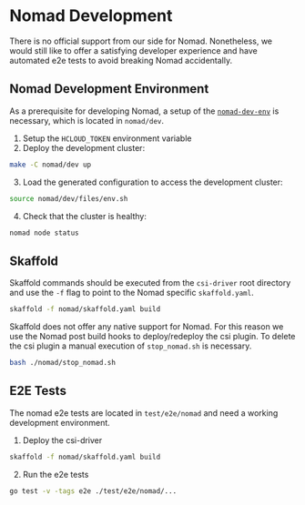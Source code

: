 # Nomad Development

There is no official support from our side for Nomad. Nonetheless, we would still like to offer a satisfying developer experience and have automated e2e tests to avoid breaking Nomad accidentally.

## Nomad Development Environment

As a prerequisite for developing Nomad, a setup of the [`nomad-dev-env`](https://github.com/hetznercloud/nomad-dev-env) is necessary, which is located in `nomad/dev`.

1. Setup the `HCLOUD_TOKEN` environment variable
2. Deploy the development cluster:

```bash
make -C nomad/dev up
```

3. Load the generated configuration to access the development cluster:

```bash
source nomad/dev/files/env.sh
```

4. Check that the cluster is healthy:

```bash
nomad node status
```

## Skaffold

Skaffold commands should be executed from the `csi-driver` root directory and use the `-f` flag to point to the Nomad specific `skaffold.yaml`.

```bash
skaffold -f nomad/skaffold.yaml build
```

Skaffold does not offer any native support for Nomad. For this reason we use the Nomad post build hooks to deploy/redeploy the csi plugin. To delete the csi plugin a manual execution of `stop_nomad.sh` is necessary.

```bash
bash ./nomad/stop_nomad.sh
```

## E2E Tests

The nomad e2e tests are located in `test/e2e/nomad` and need a working development environment.

1. Deploy the csi-driver

```bash
skaffold -f nomad/skaffold.yaml build
```

2. Run the e2e tests

```bash
go test -v -tags e2e ./test/e2e/nomad/...
```
